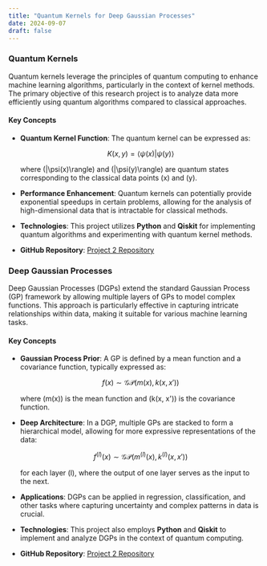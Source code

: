 ```yaml
---
title: "Quantum Kernels for Deep Gaussian Processes"
date: 2024-09-07
draft: false
---
```

<script src="https://polyfill.io/v3/polyfill.min.js?features=es6"></script>
<script id="MathJax-script" async src="https://cdn.jsdelivr.net/npm/mathjax@3/es5/tex-mml-chtml.js"></script>

### Quantum Kernels
 
Quantum kernels leverage the principles of quantum computing to enhance machine learning algorithms, particularly in the context of kernel methods. The primary objective of this research project is to analyze data more efficiently using quantum algorithms compared to classical approaches.
 
#### Key Concepts
- **Quantum Kernel Function**: The quantum kernel can be expressed as:

  $$ 
  K(x, y) = \langle \psi(x) | \psi(y) \rangle 
  $$

  where \(|\psi(x)\rangle\) and \(|\psi(y)\rangle\) are quantum states corresponding to the classical data points \(x\) and \(y\).

- **Performance Enhancement**: Quantum kernels can potentially provide exponential speedups in certain problems, allowing for the analysis of high-dimensional data that is intractable for classical methods.

- **Technologies**: This project utilizes **Python** and **Qiskit** for implementing quantum algorithms and experimenting with quantum kernel methods.

- **GitHub Repository**: [Project 2 Repository](https://github.com/kerembuekrue/project2)

### Deep Gaussian Processes

Deep Gaussian Processes (DGPs) extend the standard Gaussian Process (GP) framework by allowing multiple layers of GPs to model complex functions. This approach is particularly effective in capturing intricate relationships within data, making it suitable for various machine learning tasks.

#### Key Concepts
- **Gaussian Process Prior**: A GP is defined by a mean function and a covariance function, typically expressed as:

  $$
  f(x) \sim \mathcal{GP}(m(x), k(x, x'))
  $$

  where \(m(x)\) is the mean function and \(k(x, x')\) is the covariance function.

- **Deep Architecture**: In a DGP, multiple GPs are stacked to form a hierarchical model, allowing for more expressive representations of the data:

  $$
  f^{(l)}(x) \sim \mathcal{GP}(m^{(l)}(x), k^{(l)}(x, x'))
  $$

  for each layer \(l\), where the output of one layer serves as the input to the next.

- **Applications**: DGPs can be applied in regression, classification, and other tasks where capturing uncertainty and complex patterns in data is crucial.

- **Technologies**: This project also employs **Python** and **Qiskit** to implement and analyze DGPs in the context of quantum computing.

- **GitHub Repository**: [Project 2 Repository](https://github.com/kerembuekrue/project2)
